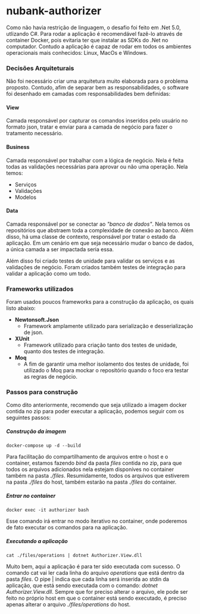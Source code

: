 # nubank-authorizer
Como não havia restrição de linguagem, o desafio foi feito em .Net 5.0, utlizando C#.
Para rodar a aplicação é recomendável fazê-lo através de container Docker, pois evitaria ter que instalar as SDKs do .Net no computador. Contudo a aplicação é capaz de rodar em todos os ambientes operacionais mais conhecidos: Linux, MacOs e Windows.
### Decisões Arquiteturais
Não foi necessário criar uma arquitetura muito elaborada para o problema proposto. Contudo, afim de separar bem as responsabilidades, o software foi desenhado em camadas com responsabilidades bem definidas:
#### View
Camada responsável por capturar os comandos inseridos pelo usuário no formato json, tratar e enviar para a camada de negócio para fazer o tratamento necessário.
#### Business
Camada responsável por trabalhar com a lógica de negócio. Nela é feita todas as validações necessárias para aprovar ou não uma operação.
Nela temos:
* Serviços
* Validações
* Modelos

#### Data
Camada responsável por se conectar ao *"banco de dados"*. Nela temos os repositórios que abstraem toda a complexidade de conexão ao banco. Além disso, há uma classe de contexto, responsável por tratar o estado da aplicação.
Em um cenário em que seja necessário mudar o banco de dados, a única camada a ser impactada seria essa.

Além disso foi criado testes de unidade para validar os serviços e as validações de negócio.
Foram criados também testes de integração para validar a aplicação como um todo.
### Frameworks utilizados
Foram usados poucos frameworks para a construção da aplicação, os quais listo abaixo:
* **Newtonsoft.Json**
	* Framework amplamente utilizado para serialização e desserialização de json.
* **XUnit**
	* Framework utilizado para criação tanto dos testes de unidade, quanto dos testes de integração.
* **Moq**
	* A fim de garantir uma melhor isolamento dos testes de unidade, foi utilizado o Moq para mockar o repositório quando o foco era testar as regras de negócio.
### Passos para construção
Como dito anteriormente, recomendo que seja utilizado a imagem docker contida no zip para poder executar a aplicação, podemos seguir com os seguintes passos:
##### Construção da imagem
    docker-compose up -d --build
  Para facilitação do compartilhamento de arquivos entre o host e o container, estamos fazendo *bind* da pasta *files* contida no zip, para que todos os arquivos adicionados nela estejam disponíves no container também na pasta *./files*.
Resumidamente, todos os arquivos que estiverem na pasta *./files* do host, também estarão na pasta *./files* do container.
##### Entrar no container

    docker exec -it authorizer bash
Esse comando irá entrar no modo iterativo no container, onde poderemos de fato executar os comandos para na aplicação.
##### Executando a aplicação

    cat ./files/operations | dotnet Authorizer.View.dll
Muito bem, aqui a aplicação é para ter sido executada com sucesso.
O comando cat vai ler cada linha do arquivo *operations* que está dentro da pasta *files*.
O pipe | indica que cada linha será inserida ao stdin da aplicação, que está sendo executada com o comando: *dotnet Authorizer.View.dll*.
Sempre que for preciso alterar o arquivo, ele pode ser feito no próprio host em que o container está sendo executado, é preciso apenas alterar o arquivo *./files/operations* do host.
